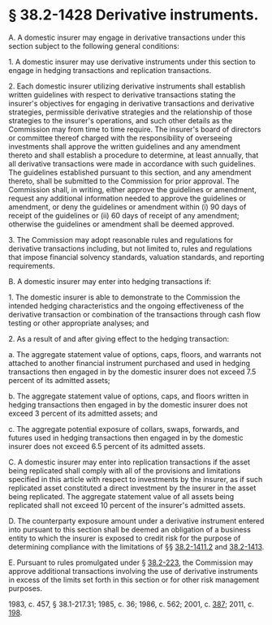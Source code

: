 # § 38.2-1428 Derivative instruments.

<p>A. A domestic insurer may engage in derivative transactions under this section subject to the following general conditions:</p><p>1. A domestic insurer may use derivative instruments under this section to engage in hedging transactions and replication transactions.</p><p>2. Each domestic insurer utilizing derivative instruments shall establish written guidelines with respect to derivative transactions stating the insurer's objectives for engaging in derivative transactions and derivative strategies, permissible derivative strategies and the relationship of those strategies to the insurer's operations, and such other details as the Commission may from time to time require. The insurer's board of directors or committee thereof charged with the responsibility of overseeing investments shall approve the written guidelines and any amendment thereto and shall establish a procedure to determine, at least annually, that all derivative transactions were made in accordance with such guidelines. The guidelines established pursuant to this section, and any amendment thereto, shall be submitted to the Commission for prior approval. The Commission shall, in writing, either approve the guidelines or amendment, request any additional information needed to approve the guidelines or amendment, or deny the guidelines or amendment within (i) 90 days of receipt of the guidelines or (ii) 60 days of receipt of any amendment; otherwise the guidelines or amendment shall be deemed approved.</p><p>3. The Commission may adopt reasonable rules and regulations for derivative transactions including, but not limited to, rules and regulations that impose financial solvency standards, valuation standards, and reporting requirements.</p><p>B. A domestic insurer may enter into hedging transactions if:</p><p>1. The domestic insurer is able to demonstrate to the Commission the intended hedging characteristics and the ongoing effectiveness of the derivative transaction or combination of the transactions through cash flow testing or other appropriate analyses; and</p><p>2. As a result of and after giving effect to the hedging transaction:</p><p>a. The aggregate statement value of options, caps, floors, and warrants not attached to another financial instrument purchased and used in hedging transactions then engaged in by the domestic insurer does not exceed 7.5 percent of its admitted assets;</p><p>b. The aggregate statement value of options, caps, and floors written in hedging transactions then engaged in by the domestic insurer does not exceed 3 percent of its admitted assets; and</p><p>c. The aggregate potential exposure of collars, swaps, forwards, and futures used in hedging transactions then engaged in by the domestic insurer does not exceed 6.5 percent of its admitted assets.</p><p>C. A domestic insurer may enter into replication transactions if the asset being replicated shall comply with all of the provisions and limitations specified in this article with respect to investments by the insurer, as if such replicated asset constituted a direct investment by the insurer in the asset being replicated. The aggregate statement value of all assets being replicated shall not exceed 10 percent of the insurer's admitted assets.</p><p>D. The counterparty exposure amount under a derivative instrument entered into pursuant to this section shall be deemed an obligation of a business entity to which the insurer is exposed to credit risk for the purpose of determining compliance with the limitations of §§ <a href='http://law.lis.virginia.gov/vacode/38.2-1411.2/'>38.2-1411.2</a> and <a href='http://law.lis.virginia.gov/vacode/38.2-1413/'>38.2-1413</a>.</p><p>E. Pursuant to rules promulgated under § <a href='http://law.lis.virginia.gov/vacode/38.2-223/'>38.2-223</a>, the Commission may approve additional transactions involving the use of derivative instruments in excess of the limits set forth in this section or for other risk management purposes.</p><p>1983, c. 457, § 38.1-217.31; 1985, c. 36; 1986, c. 562; 2001, c. <a href='http://lis.virginia.gov/cgi-bin/legp604.exe?011+ful+CHAP0387'>387</a>; 2011, c. <a href='http://lis.virginia.gov/cgi-bin/legp604.exe?111+ful+CHAP0198'>198</a>.</p>